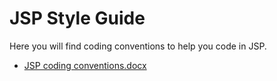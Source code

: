 # JSP Style Guide

Here you will find coding conventions to help you code in JSP.

- [JSP coding conventions.docx](./JSPコーディング規約.docx?raw=true)
